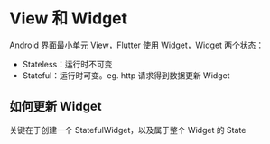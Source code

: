 # View 和 Widget

Android 界面最小单元 View，Flutter 使用 Widget，Widget 两个状态：

- Stateless：运行时不可变
- Stateful：运行时可变。eg. http 请求得到数据更新 Widget



## 如何更新 Widget

关键在于创建一个 StatefulWidget，以及属于整个 Widget 的 State<StatefulWidget>

